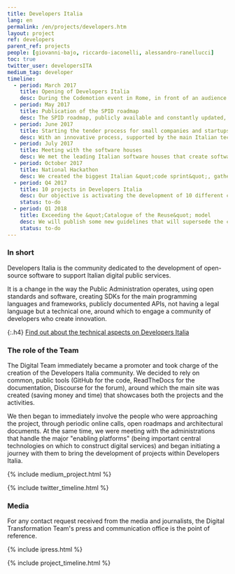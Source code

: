 ```yaml
---
title: Developers Italia
lang: en
permalink: /en/projects/developers.htm
layout: project
ref: developers
parent_ref: projects
people: [giovanni-bajo, riccardo-iaconelli, alessandro-ranellucci]
toc: true
twitter_user: developersITA
medium_tag: developer
timeline:
  - period: March 2017
    title: Opening of Developers Italia
    desc: During the Codemotion event in Rome, in front of an audience of 2,000 programmers, we announced the opening of the community.
  - period: May 2017
    title: Publication of the SPID roadmap
    desc: The SPID roadmap, publicly available and constantly updated, is the first roadmap of an Italian technological service published to be shared with all the interested parties and to coordinate the development activities
  - period: June 2017
    title: Starting the tender process for small companies and startups (€1m)
    desc: With an innovative process, supported by the main Italian tech communities, we activated a process aimed at starting a series of tenders in support of the implementation of open-source community projects, with a budget of 1 million euro.
  - period: July 2017
    title: Meeting with the software houses
    desc: We met the leading Italian software houses that create software for the public administration, had a discussion with them regarding Developers Italia and the new challenges in innovation that will open up more and more innovative services.
  - period: October 2017
    title: National Hackathon
    desc: We created the biggest Italian &quot;code sprint&quot;, gathering more than 800 developers working on the open-source code of the Public Administration, resulting in dozens of projects that were immediately available to speed up the digitisation of public services.
  - period: Q4 2017
    title: 10 projects in Developers Italia
    desc: Our objective is activating the development of 10 different community projects, involving the competent administrations in the new open and collaborative development model.
    status: to-do
  - period: Q1 2018
    title: Exceeding the &quot;Catalogue of the Reuse&quot; model
    desc: We will publish some new guidelines that will supersede the current AgID &quot;Reuse Catalogue&quot;, promoting rather the publication of code with an open-source license, as a improved and simplified system for sharing the code between different administrations, without the need for contracts.
    status: to-do
---
```


### In short

Developers Italia is the community dedicated to the development of open-source software to support Italian digital public services.

It is a change in the way the Public Administration operates, using open standards and software, creating SDKs
for the main programming languages ​​and frameworks, publicly documented APIs, not having a legal language but a technical one, around which to engage a community of developers who create innovation.

{:.h4}
[Find out about the technical aspects on Developers Italia](https://developers.italia.it)

### The role of the Team

The Digital Team immediately became a promoter and took charge of the creation of the
Developers Italia community. We decided to rely on common, public tools (GitHub for the code, ReadTheDocs for the documentation, Discourse for the forum), around which the main site was created (saving money and time) that showcases both the projects and the activities.

We then began to immediately involve the people who were approaching the project, through periodic online calls,
open roadmaps and architectural documents. At the same time, we were meeting with the administrations that handle the major
&quot;enabling platforms&quot; (being important central technologies on which to construct digital services) and began initiating
a journey with them to bring the development of projects within Developers Italia.


{% include medium_project.html %}


{% include twitter_timeline.html %}

### Media
For any contact request received from the media and journalists, the Digital Transformation Team's press and communication office is the point of reference.

{% include ipress.html %}
<div id="content-ipress" data-key="01e87bed-f52e-4d6d-af32-c4ea59fd300a" data-lang="en" data-size="100" data-tag="8"></div>
<script type="text/javascript" src="/js/ipress.js"></script>

{% include project_timeline.html %}
